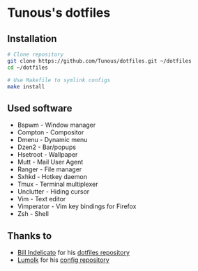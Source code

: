 Tunous's dotfiles
=================

Installation
------------

```sh
# Clone repository
git clone https://github.com/Tunous/dotfiles.git ~/dotfiles
cd ~/dotfiles

# Use Makefile to symlink configs
make install
```

Used software
-------------

* Bspwm      - Window manager
* Compton    - Compositor
* Dmenu      - Dynamic menu
* Dzen2      - Bar/popups
* Hsetroot   - Wallpaper
* Mutt       - Mail User Agent
* Ranger     - File manager
* Sxhkd      - Hotkey daemon
* Tmux       - Terminal multiplexer
* Unclutter  - Hiding cursor
* Vim        - Text editor
* Vimperator - Vim key bindings for Firefox
* Zsh        - Shell

Thanks to
---------

* [Bill Indelicato](http://www.windelicato.com/) for his [dotfiles repository](https://github.com/windelicato/dotfiles)
* [Lumolk](https://github.com/lumolk) for his [config repository](https://github.com/lumolk/config)

